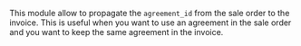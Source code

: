 This module allow to propagate the ``agreement_id`` from the sale order to the invoice.
This is useful when you want to use an agreement in the sale order  and you want to keep
the same agreement in the invoice.
